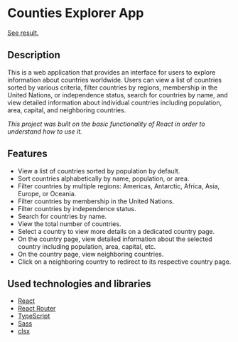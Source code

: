 # Counties Explorer App

[See result.](https://rest-countries-mu-liard.vercel.app/)

## Description

This is a web application that provides an interface for users to explore information about countries worldwide. Users can view a list of countries sorted by various criteria, filter countries by regions, membership in the United Nations, or independence status, search for countries by name, and view detailed information about individual countries including population, area, capital, and neighboring countries.

_This project was built on the basic functionality of React in order to understand how to use it._

## Features

- View a list of countries sorted by population by default.
- Sort countries alphabetically by name, population, or area.
- Filter countries by multiple regions: Americas, Antarctic, Africa, Asia, Europe, or Oceania.
- Filter countries by membership in the United Nations.
- Filter countries by independence status.
- Search for countries by name.
- View the total number of countries.
- Select a country to view more details on a dedicated country page.
- On the country page, view detailed information about the selected country including population, area, capital, etc.
- On the country page, view neighboring countries.
- Click on a neighboring country to redirect to its respective country page.

## Used technologies and libraries

- [React](https://react.dev)
- [React Router](https://github.com/remix-run/react-router)
- [TypeScript](https://www.typescriptlang.org/)
- [Sass](https://www.npmjs.com/package/sass)
- [clsx](https://github.com/lukeed/clsx)
